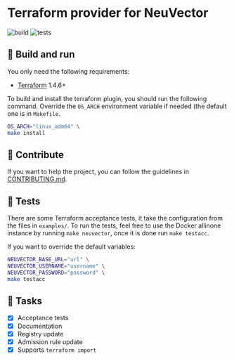 # Terraform provider for NeuVector

![build](https://github.com/theobori/terraform-provider-neuvector/actions/workflows/build.yml/badge.svg)
![tests](https://github.com/theobori/terraform-provider-neuvector/actions/workflows/tests.yml/badge.svg)


## 📖 Build and run

You only need the following requirements:

-  [Terraform](https://www.terraform.io/downloads.html) 1.4.6+

To build and install the terraform plugin, you should run the following command.
Override the `OS_ARCH` environment variable if needed (the default one is in `Makefile`.

```bash
OS_ARCH="linux_adm64" \
make install
```

## 🤝 Contribute

If you want to help the project, you can follow the guidelines in [CONTRIBUTING.md](./CONTRIBUTING.md).

## 🧪 Tests

There are some Terraform acceptance tests, it take the configuration from the files in `examples/`.
To run the tests, feel free to use the Docker allinone instance by running `make neuvector`, once it is done run `make testacc`.

If you want to override the default variables:

```bash
NEUVECTOR_BASE_URL="url" \
NEUVECTOR_USERNAME="username" \
NEUVECTOR_PASSWORD="password" \
make testacc
```

## 🎉 Tasks

- [x] Acceptance tests
- [x] Documentation
- [x] Registry update 
- [x] Admission rule update 
- [x] Supports `terraform import`
